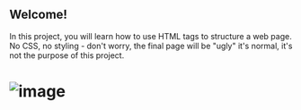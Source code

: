 ## Welcome!
In this project, you will learn how to use HTML tags to structure a web page. No CSS, no styling - don't worry, the final page will be "ugly"  it's normal, it's not the purpose of this project.
# ![image](https://github.com/Tunzale1/holbertonschool-web_front_end/assets/114104944/5a3f10f5-9a31-44dc-b22f-c613c8059bcf)

